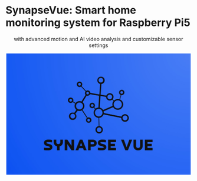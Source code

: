 

<p align="center">
   <h1> SynapseVue: Smart home monitoring system for Raspberry Pi5 </h1>
</p>

<p align="center"> with advanced motion and AI video analysis and customizable sensor settings </p>

<p align="center">
   <img width="500" src="imgagesDifferent/Screenshot 2024-08-03 194613.jpg">
</p>
